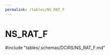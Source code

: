 ```yaml
---
permalink: /tables/NS_RAT_F
---
```

# NS_RAT_F
<!-- SPDX-License-Identifier: MPL-2.0 -->

<!-- ATTENTION : Ne pas supprimer ou modifier la ligne ci-dessous -->
#include "tables/.schemas/DCIRS/NS_RAT_F.md"
<!-- ATTENTION : Ne pas supprimer ou modifier la ligne ci-dessus -->
